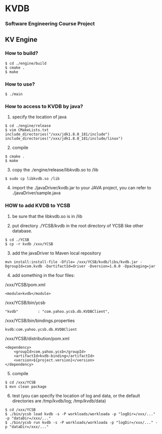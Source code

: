 # KVDB

### Software Engineering Course Project

## KV Engine

###  How to build?

```
$ cd ./engine/build
$ cmake .
$ make
```

### How to use?

```
$ ./main
```

### How to access to KVDB by java?

1. specify the location of java

```
$ cd ./engine/release
$ vim CMakeLists.txt
include_directories("/xxx/jdk1.8.0_181/include")
include_directories("/xxx/jdk1.8.0_181/include/linux")
```

2. compile

```
$ cmake .
$ make
```

3. copy the ./engine/release/libkvdb.so to /lib

```
$ sudo cp libkvdb.so /lib
```

4. import the ./javaDriver/kvdb.jar to your JAVA project, you can refer to ./javaDriver/sample.java

### HOW to add KVDB to YCSB

1. be sure that the libkvdb.so is in /lib

2. put directory ./YCSB/kvdb in the root directory of YCSB like other database.

```
$ cd ./YCSB
$ cp -r kvdb /xxx/YCSB
```
   
3. add the javaDriver to Maven local repository

```
mvn install:install-file -Dfile= /xxx/YCSB/kvdb/libs/kvdb.jar -DgroupId=com.kvdb -DartifactId=driver -Dversion=1.0.0 -Dpackaging=jar
```

4. add something in the four files: 
   
/xxx/YCSB/pom.xml
```
<module>kvdb</module>
```

/xxx/YCSB/bin/ycsb
```
"kvdb"         : "com.yahoo.ycsb.db.KVDBClient",
```

/xxx/YCSB/bin/bindings.properties

```
kvdb:com.yahoo.ycsb.db.KVDBClient
```

/xxx/YCSB/distribution/pom.xml
```
<dependency>
    <groupId>com.yahoo.ycsb</groupId>
    <artifactId>kvdb-binding</artifactId>
    <version>${project.version}</version>
</dependency>
```

5. compile
```
$ cd /xxx/YCSB
$ mvn clean package
```

6. test (you can specify the location of log and data, or the default directories are /tmp/kvdb/log; /tmp/kvdb/data)
```
$ cd /xxx/YCSB
$ ./bin/ycsb load kvdb -s -P workloads/workloada -p "logDir=/xxx/..." -p "dataDir=/xxx/..."
$ ./bin/ycsb run kvdb -s -P workloads/workloada -p "logDir=/xxx/..." -p "dataDir=/xxx/..."
```
